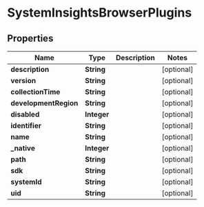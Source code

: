 

# SystemInsightsBrowserPlugins


## Properties

| Name | Type | Description | Notes |
|------------ | ------------- | ------------- | -------------|
|**description** | **String** |  |  [optional] |
|**version** | **String** |  |  [optional] |
|**collectionTime** | **String** |  |  [optional] |
|**developmentRegion** | **String** |  |  [optional] |
|**disabled** | **Integer** |  |  [optional] |
|**identifier** | **String** |  |  [optional] |
|**name** | **String** |  |  [optional] |
|**_native** | **Integer** |  |  [optional] |
|**path** | **String** |  |  [optional] |
|**sdk** | **String** |  |  [optional] |
|**systemId** | **String** |  |  [optional] |
|**uid** | **String** |  |  [optional] |



